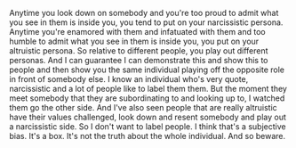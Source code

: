  Anytime you look down on somebody and you're too proud to admit what you see in them is inside you, you tend to put on your narcissistic persona. Anytime you're enamored with them and infatuated with them and too humble to admit what you see in them is inside you, you put on your altruistic persona. So relative to different people, you play out different personas. And I can guarantee I can demonstrate this and show this to people and then show you the same individual playing off the opposite role in front of somebody else. I know an individual who's very quote, narcissistic and a lot of people like to label them them. But the moment they meet somebody that they are subordinating to and looking up to, I watched them go the other side. And I've also seen people that are really altruistic have their values challenged, look down and resent somebody and play out a narcissistic side. So I don't want to label people. I think that's a subjective bias. It's a box. It's not the truth about the whole individual. And so beware.